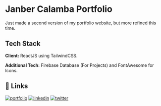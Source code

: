 # Janber Calamba Portfolio

Just made a second version of my portfolio website, but more refined this time.




## Tech Stack

**Client:** ReactJS using TailwindCSS.

**Additional Tech:** Firebase Database (For Projects) and FontAwesome for Icons.



## 🔗 Links
[![portfolio](https://img.shields.io/badge/my_portfolio-000?style=for-the-badge&logo=ko-fi&logoColor=white)](https://janbercalamba.netlify.app/)
[![linkedin](https://img.shields.io/badge/linkedin-0A66C2?style=for-the-badge&logo=linkedin&logoColor=white)](https://www.linkedin.com/in/janber-christian-calamba-4b3b3927b/)
[![twitter](https://img.shields.io/badge/twitter-1DA1F2?style=for-the-badge&logo=twitter&logoColor=white)](https://twitter.com/mnyessss)
